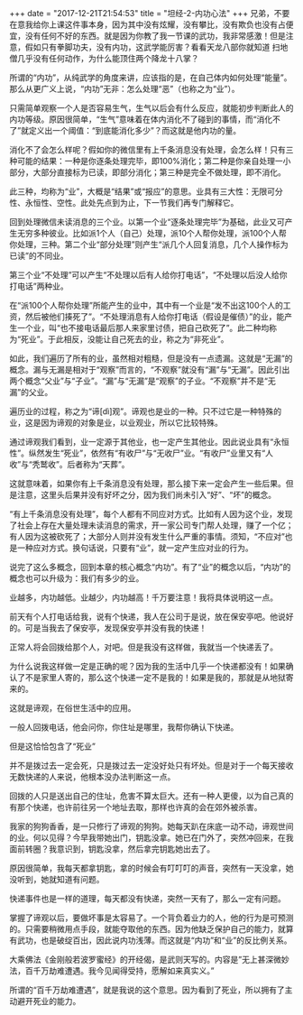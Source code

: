 +++
date = "2017-12-21T21:54:53"
title = "坦经-2-内功心法"
+++
兄弟，不要在意我给你上课这件事本身，因为其中没有炫耀，没有攀比，没有欺负也没有占便宜，没有任何不好的东西。就是因为你教了我一节课的武功，我非常感激！但是注意，假如只有拳脚功夫，没有内功，这武学能厉害？看看天龙八部你就知道 扫地僧几乎没有任何动作，为什么能顶住两个降龙十八掌？  
    
所谓的“内功”，从纯武学的角度来讲，应该指的是，在自己体内如何处理“能量”。那么从更广义上说，“内功”无非：怎么处理“恶”（也称之为“业”）。  
  
只需简单观察一个人是否容易生气，生气以后会有什么反应，就能初步判断此人的内功等级。原因很简单，“生气”意味着在体内消化不了碰到的事情，而“消化不了”就定义出一个阈值：“到底能消化多少”？而这就是他内功的量。  
  
消化不了会怎么样呢？假如你的微信里有上千条消息没有处理，会怎么样！只有三种可能的结果：一种是你逐条处理完毕，即100%消化；第二种是你亲自处理一小部分，大部分直接标为已读，即部分消化；第三种是完全不做处理，即不消化。  
  
此三种，均称为“业”，大概是“结果”或“报应”的意思。业具有三大性：无限可分性、永恒性、空性。此处先点到为止，下一节我们再专门解释它。  
  
回到处理微信未读消息的三个业。以第一个业“逐条处理完毕”为基础，此业又可产生无穷多种彼业。比如派1个人（自己）处理，派10个人帮你处理，派100个人帮你处理，三种。第二个业“部分处理”则产生“派几个人回复消息，几个人操作标为已读”的不同业。  
  
第三个业“不处理”可以产生“不处理以后有人给你打电话”，“不处理以后没人给你打电话”两种业。  
  
在“派100个人帮你处理”所能产生的业中，其中有一个业是“发不出这100个人的工资，然后被他们揍死了”。“不处理消息有人给你打电话（假设是催债）”的业，能产生一个业，叫“也不接电话最后那人来家里讨债，把自己砍死了”。此二种均称为“死业”。于此相反，没能让自己死去的业，称之为“非死业”。  
  
如此，我们遍历了所有的业，虽然相对粗糙，但是没有一点遗漏。这就是“无漏”的概念。漏与无漏是相对于“观察”而言的，“不观察”就没有“漏”与“无漏”。因此引出两个概念“父业”与“子业”。“漏”与“无漏”是“观察”的子业。“不观察”并不是“无漏”的父业。  
  
遍历业的过程，称之为“谛[dì]观”。谛观也是业的一种。只不过它是一种特殊的业，这是因为谛观的对象是业，以业观业，所以它比较特殊。  
  
通过谛观我们看到，业一定源于其他业，也一定产生其他业。因此说业具有“永恒性”。纵然发生“死业”，依然有“有收尸”与“无收尸”业。“有收尸”业里又有“人收”与“秃鹫收”。后者称为“天葬”。  
  
这就意味着，如果你有上千条消息没有处理，那么接下来一定会产生一些后果。但是注意，这里头后果并没有好坏之分，因为我们尚未引入“好”、“坏”的概念。  
  
“有上千条消息没有处理”，每个人都有不同应对方式。比如有人因为这个业，发现了社会上存在大量处理未读消息的需求，开一家公司专门帮人处理，赚了一个亿；有人因为这被砍死了；大部分人则并没有发生什么严重的事情。须知，“不应对”也是一种应对方式。换句话说，只要有“业”，就一定产生应对业的行为。
  
说完了这么多概念，回到本章的核心概念“内功”。有了“业”的概念以后，“内功”的概念也可以升级为：我们有多少的业。  
  
业越多，内功越低。业越少，内功越高！千万要注意！我将具体说明这一点。  
  
前天有个人打电话给我，说有个快递，我人在公司于是说，放在保安亭吧。他说好的。可是当我去了保安亭，发现保安亭并没有我的快递！  
  
正常人将会回拨给那个人，对吧。但是我没有这样做，我就当一个快递丢了。  
  
为什么说我这样做一定是正确的呢？因为我的生活中几乎一个快递都没有！如果确认了不是家里人寄的，那么这个快递一定不是我的！如果是我的，那就是从地狱寄来的。  
  
这就是谛观，在俗世生活中的应用。  
  
一般人回拨电话，他会问你，你住址是哪里，我帮你确认下快递。  
  
但是这恰恰包含了“死业”  
   
并不是拨过去一定会死，只是拨过去一定没好处只有坏处。但是对于一个每天接收无数快递的人来说，他根本没办法判断这一点。  
   
回拨的人只是送出自己的住址，危害不算太巨大。还有一种人更傻，以为自己真的有那个快递，也许前往另一个地址去取，那样也许真的会在郊外被杀害。  
  
我家的狗狗香香，是一只修行了谛观的狗狗。她每天趴在床底一动不动，谛观世间的业。何以见得？今早我带她出门，钥匙没拿。她已在门外了，突然冲回来，在我面前转圈？我意识到，钥匙没拿，然后拿完钥匙她出去了。  
  
原因很简单，我每天都拿钥匙，拿的时候会有叮叮叮的声音，突然有一天没拿，她没听到，她就知道有问题。  
  
快递事件也是一样的道理，每天都没有快递，突然一天有了，那么一定有问题。  
  
掌握了谛观以后，要做坏事是太容易了。一个背负着业力的人，他的行为是可预测的。只需要稍微用点手段，就能夺取他的东西。因为他缺乏保护自己的能力，就算有武功，也是破绽百出，因此说内功浅薄。而这就是“内功”和“业”的反比例关系。  
  
大乘佛法《金刚般若波罗蜜经》的开经偈，是武则天写的。内容是”无上甚深微妙法，百千万劫难遭遇。我今见闻得受持，愿解如来真实义。”  
  
所谓的“百千万劫难遭遇”，就是我说的这个意思。因为看到了死业，所以拥有了主动避开死业的能力。  